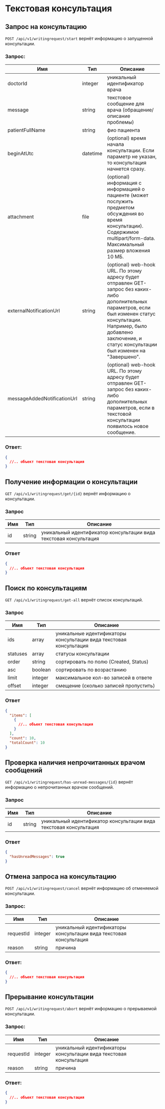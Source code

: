 # Текстовая консультация

## Запрос на консультацию

`POST /api/v1/writingrequest/start` вернёт информацию о запущенной консультации.

### Запрос:

Имя | Тип | Описание
--- | --- | ---
doctorId | integer | уникальный идентификатор врача
message | string | текстовое сообщение для врача (обращение/описание проблемы)
patientFullName | string | фио пациента
beginAtUtc | datetime | (optional) время начала консультации. Если параметр не указан, то консультация начнется сразу.
attachment | file | (optional) информация с информацией о пациенте (может послужить предметом обсуждения во время консультации). Содержимое multipart/form-data. Максимальный размер вложения 10 МБ.
externalNotificationUrl | string | (optional) web-hook URL. По этому адресу будет отправлен GET-запрос без каких-либо дополнительных параметров, если был изменен статус консультации. Например, было добавлено заключение, и статус консультации был изменен на "Завершено".
messageAddedNotificationUrl | string | (optional) web-hook URL. По этому адресу будет отправлен GET-запрос без каких-либо дополнительных параметров, если в текстовой консультации появилось новое сообщение.

### Ответ:

```json
{
  //.. объект текстовая консультация
}
```

## Получение информации о консультации

`GET /api/v1/writingrequest/get/{id}` вернёт информацию о консультации.

### Запрос

Имя | Тип | Описание
--- | --- | ---
id | string | уникальный идентификатор консультации вида текстовая консультация

### Ответ

```json
{
  //.. объект текстовая консультация
}
```

## Поиск по консультациям

`GET /api/v1/writingrequest/get-all` вернёт список консультаций.

### Запрос

Имя | Тип | Описание
--- | --- | ---
ids | array | уникальные идентификаторы консультации вида текстовая консультация
statuses | array | статусы консультации
order | string | сортировать по полю (Created, Status)
asc | boolean | сортировать по возрастанию
limit | integer | максимальное кол-во записей в ответе
offset | integer | смещение (сколько записей пропустить)

### Ответ

```json
{
  "items": [
    {
      //.. объект текстовая консультация
    }
  ],
  "count": 10,
  "totalCount": 10
}
```

## Проверка наличия непрочитанных врачом сообщений

`GET /api/v1/writingrequest/has-unread-messages/{id}` вернёт информацию о непрочитанных врачом сообщений.

### Запрос

Имя | Тип | Описание
--- | --- | ---
id | string | уникальный идентификатор консультации вида текстовая консультация

### Ответ

```json
{
  "hasUnreadMessages": true
}
```

## Отмена запроса на консультацию

`POST /api/v1/writingrequest/cancel` вернёт информацию об отменяемой консультации.

### Запрос:

Имя | Тип | Описание
--- | --- | ---
requestId | integer | уникальный идентификаторы консультации вида текстовая консультация
reason | string | причина

### Ответ:

```json
{
  //.. объект текстовая консультация
}
```

## Прерывание консультации

`POST /api/v1/writingrequest/abort` вернёт информацию о прерываемой консультации.

### Запрос:

Имя | Тип | Описание
--- | --- | ---
requestId | integer | уникальный идентификаторы консультации вида текстовая консультация
reason | string | причина

### Ответ:

```json
{
  //.. объект текстовая консультация
}
```
